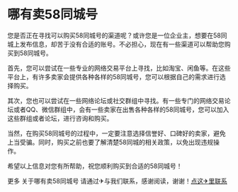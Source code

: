 # 哪有卖58同城号

您是否正在寻找可以购买58同城号的渠道呢？或许您是一位企业主，想要在58同城上发布信息，却苦于没有合适的账号。不必担心，现在有一些渠道可以帮助您购买到58同城号。

首先，您可以尝试在一些专业的网络交易平台上寻找，比如淘宝、闲鱼等。在这些平台上，有许多卖家会提供各种各样的58同城号，您可以根据自己的需求进行选择购买。

其次，您也可以尝试在一些网络论坛或社交群组中寻找。有一些专门的网络交易论坛或者QQ、微信群组中，会有一些卖家在出售各种各样的58同城号，您可以加入这些群组或者论坛，进行咨询和购买。

当然，在购买58同城号的过程中，一定要注意选择信誉好、口碑好的卖家，避免上当受骗。同时，购买之前也要了解清楚58同城的相关政策，以免出现违规操作。

希望以上信息对您有所帮助，祝您顺利购买到合适的58同城号！

更多 关于哪有卖58同城号 请通过✈与我们联系，感谢阅读，谢谢！[点这✈里联系](https://d.k02.cc)